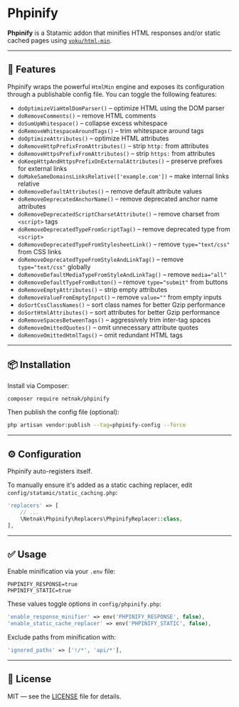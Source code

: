 # Phpinify

**Phpinify** is a Statamic addon that minifies HTML responses and/or static cached pages using [`voku/html-min`](https://github.com/voku/HtmlMin).

---

## 🚀 Features

Phpinify wraps the powerful `HtmlMin` engine and exposes its configuration through a publishable config file. You can toggle the following features:

- `doOptimizeViaHtmlDomParser()` – optimize HTML using the DOM parser  
- `doRemoveComments()` – remove HTML comments  
- `doSumUpWhitespace()` – collapse excess whitespace  
- `doRemoveWhitespaceAroundTags()` – trim whitespace around tags  
- `doOptimizeAttributes()` – optimize HTML attributes  
- `doRemoveHttpPrefixFromAttributes()` – strip `http:` from attributes  
- `doRemoveHttpsPrefixFromAttributes()` – strip `https:` from attributes  
- `doKeepHttpAndHttpsPrefixOnExternalAttributes()` – preserve prefixes for external links  
- `doMakeSameDomainsLinksRelative(['example.com'])` – make internal links relative  
- `doRemoveDefaultAttributes()` – remove default attribute values  
- `doRemoveDeprecatedAnchorName()` – remove deprecated anchor name attributes  
- `doRemoveDeprecatedScriptCharsetAttribute()` – remove charset from `<script>` tags  
- `doRemoveDeprecatedTypeFromScriptTag()` – remove deprecated type from `<script>`  
- `doRemoveDeprecatedTypeFromStylesheetLink()` – remove `type="text/css"` from CSS links  
- `doRemoveDeprecatedTypeFromStyleAndLinkTag()` – remove `type="text/css"` globally  
- `doRemoveDefaultMediaTypeFromStyleAndLinkTag()` – remove `media="all"`  
- `doRemoveDefaultTypeFromButton()` – remove `type="submit"` from buttons  
- `doRemoveEmptyAttributes()` – strip empty attributes  
- `doRemoveValueFromEmptyInput()` – remove `value=""` from empty inputs  
- `doSortCssClassNames()` – sort class names for better Gzip performance  
- `doSortHtmlAttributes()` – sort attributes for better Gzip performance  
- `doRemoveSpacesBetweenTags()` – aggressively trim inter-tag spaces  
- `doRemoveOmittedQuotes()` – omit unnecessary attribute quotes  
- `doRemoveOmittedHtmlTags()` – omit redundant HTML tags  

---

## 📦 Installation

Install via Composer:

```bash
composer require netnak/phpinify
```

Then publish the config file (optional):

```bash
php artisan vendor:publish --tag=phpinify-config --force
```

---

## ⚙️ Configuration

Phpinify auto-registers itself.

To manually ensure it's added as a static caching replacer, edit `config/statamic/static_caching.php`:

```php
'replacers' => [
    // ...
    \Netnak\Phpinify\Replacers\PhpinifyReplacer::class,
],
```

---

## ✅ Usage

Enable minification via your `.env` file:

```env
PHPINIFY_RESPONSE=true
PHPINIFY_STATIC=true
```

These values toggle options in `config/phpinify.php`:

```php
'enable_response_minifier' => env('PHPINIFY_RESPONSE', false),
'enable_static_cache_replacer' => env('PHPINIFY_STATIC', false),
```

Exclude paths from minification with:

```php
'ignored_paths' => ['!/*', 'api/*'],
```

---

## 🪪 License

MIT — see the [LICENSE](LICENSE) file for details.
